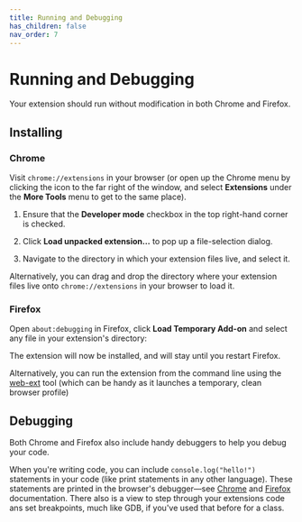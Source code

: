 ```yaml
---
title: Running and Debugging
has_children: false
nav_order: 7
---
```


# Running and Debugging

Your extension should run without modification in both Chrome and Firefox.

## Installing

### Chrome

 Visit `chrome://extensions` in your browser \(or open up the Chrome menu by clicking the icon to the far right of the window, and select **Extensions** under the **More Tools** menu to get to the same place\).

1.  Ensure that the **Developer mode** checkbox in the top right-hand corner is checked.

2.  Click **Load unpacked extension…** to pop up a file-selection dialog.

3.  Navigate to the directory in which your extension files live, and select it.

 Alternatively, you can drag and drop the directory where your extension files live onto `chrome://extensions` in your browser to load it.

### Firefox

Open `about:debugging` in Firefox, click **Load Temporary Add-on** and select any file in your extension's directory:

The extension will now be installed, and will stay until you restart Firefox.

Alternatively, you can run the extension from the command line using the [web-ext](https://developer.mozilla.org/en-US/docs/Mozilla/Add-ons/WebExtensions/Getting_started_with_web-ext) tool \(which can be handy as it launches a temporary, clean browser profile\)

## Debugging

Both Chrome and Firefox also include handy debuggers to help you debug your code. 

When you're writing code, you can include `console.log("hello!")` statements in your code \(like print statements in any other language\). These statements are printed in the browser's debugger—see [Chrome](https://developer.chrome.com/extensions/tut_debugging) and [Firefox](https://developer.mozilla.org/en-US/Add-ons/WebExtensions/Debugging) documentation. There also is a view to step through your extensions code ans set breakpoints, much like GDB, if you've used that before for a class.



